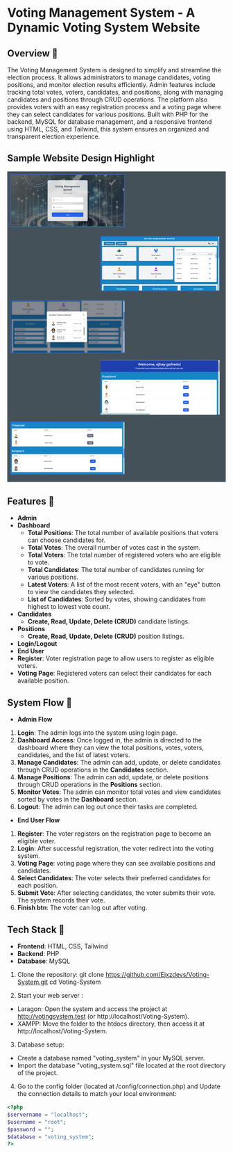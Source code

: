 # Voting Management System - A Dynamic Voting System Website

## Overview 📌
The Voting Management System is designed to simplify and streamline the election process. It allows administrators to manage candidates, voting positions, and monitor election results efficiently. Admin features include tracking total votes, voters, candidates, and positions, along with managing candidates and positions through CRUD operations. The platform also provides voters with an easy registration process and a voting page where they can select candidates for various positions. Built with PHP for the backend, MySQL for database management, and a responsive frontend using HTML, CSS, and Tailwind, this system ensures an organized and transparent election experience.


## Sample Website Design Highlight
![Logo](Overview.png)

## Features 📌
 - **Admin**
  - **Dashboard**
    - **Total Positions**: The total number of available positions that voters can choose candidates for.
    - **Total Votes**: The overall number of votes cast in the system.
    - **Total Voters**: The total number of registered voters who are eligible to vote.
    - **Total Candidates**: The total number of candidates running for various positions.
    - **Latest Voters**: A list of the most recent voters, with an "eye" button to view the candidates they selected.
    - **List of Candidates**: Sorted by votes, showing candidates from highest to lowest vote count.
  - **Candidates**
    - **Create, Read, Update, Delete (CRUD)** candidate listings.
  - **Positions**
    - **Create, Read, Update, Delete (CRUD)** position listings.
 - **Login/Logout**
 - **End User**
  - **Register**: Voter registration page to allow users to register as eligible voters.
  - **Voting Page**: Registered voters can select their candidates for each available position.

## System Flow 📌
 - **Admin Flow**
  1. **Login**: The admin logs into the system using login page.
  2. **Dashboard Access**: Once logged in, the admin is directed to the dashboard where they can view the total positions, votes, voters, candidates, and the list of latest voters.
  3. **Manage Candidates**: The admin can add, update, or delete candidates through CRUD operations in the **Candidates** section.
  4. **Manage Positions**: The admin can add, update, or delete positions through CRUD operations in the **Positions** section.
  5. **Monitor Votes**: The admin can monitor total votes and view candidates sorted by votes in the **Dashboard** section.
  6. **Logout**: The admin can log out once their tasks are completed.

 - **End User Flow**
  1. **Register**: The voter registers on the registration page to become an eligible voter.
  2. **Login**: After successful registration, the voter redirect into the voting system.
  3. **Voting Page**: voting page where they can see available positions and candidates.
  4. **Select Candidates**: The voter selects their preferred candidates for each position.
  5. **Submit Vote**: After selecting candidates, the voter submits their vote. The system records their vote.
  6. **Finish btn**: The voter can log out after voting.

## Tech Stack 📌
 - **Frontend**: HTML, CSS, Tailwind
 - **Backend**: PHP
 - **Database**: MySQL

1. Clone the repository:
git clone https://github.com/Ejxzdevs/Voting-System.git
cd Voting-System

2. Start your web server :
 - Laragon: Open the system and access the project at http://votingsystem.test (or http://localhost/Voting-System).
 - XAMPP: Move the folder to the htdocs directory, then access it at http://localhost/Voting-System.

3. Database setup:
 - Create a database named "voting_system" in your MySQL server.
 - Import the database "voting_system.sql" file located at the root directory of the project.

4. Go to the config folder (located at /config/connection.php) and Update the connection details to match your local environment:
  ```php
  <?php
  $servername = "localhost";
  $username = "root";
  $password = "";
  $database = "voting_system";
  ?>

